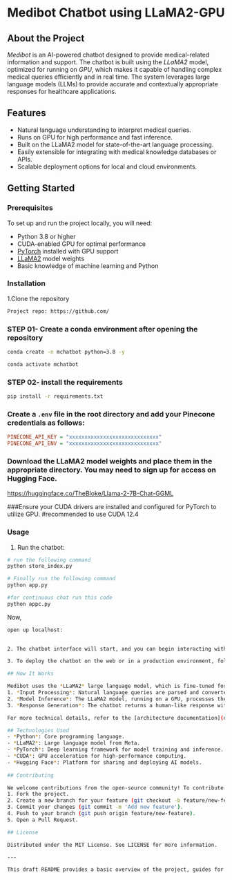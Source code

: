 

# Medibot Chatbot using LLaMA2-GPU



## About the Project

*Medibot* is an AI-powered chatbot designed to provide medical-related information and support. The chatbot is built using the *LLaMA2* model, optimized for running on *GPU*, which makes it capable of handling complex medical queries efficiently and in real time. The system leverages large language models (LLMs) to provide accurate and contextually appropriate responses for healthcare applications.

## Features
- Natural language understanding to interpret medical queries.
- Runs on GPU for high performance and fast inference.
- Built on the LLaMA2 model for state-of-the-art language processing.
- Easily extensible for integrating with medical knowledge databases or APIs.
- Scalable deployment options for local and cloud environments.

## Getting Started

### Prerequisites
To set up and run the project locally, you will need:
- Python 3.8 or higher
- CUDA-enabled GPU for optimal performance
- [PyTorch](https://pytorch.org/) installed with GPU support
- [LLaMA2](https://huggingface.co/meta-llama/LLaMA2) model weights
- Basic knowledge of machine learning and Python

### Installation

1.Clone the repository

```bash
Project repo: https://github.com/
```

### STEP 01- Create a conda environment after opening the repository

```bash
conda create -n mchatbot python=3.8 -y
```

```bash
conda activate mchatbot
```

### STEP 02- install the requirements
```bash
pip install -r requirements.txt
```


### Create a `.env` file in the root directory and add your Pinecone credentials as follows:

```ini
PINECONE_API_KEY = "xxxxxxxxxxxxxxxxxxxxxxxxxxxxx"
PINECONE_API_ENV = "xxxxxxxxxxxxxxxxxxxxxxxxxxxxx"
```

   

### Download the LLaMA2 model weights and place them in the appropriate directory. You may need to sign up for access on Hugging Face.
   https://huggingface.co/TheBloke/Llama-2-7B-Chat-GGML

###Ensure your CUDA drivers are installed and configured for PyTorch to utilize GPU.
   #recommended to use CUDA 12.4

### Usage

1. Run the chatbot:
   
```bash
# run the following command
python store_index.py
```

```bash
# Finally run the following command
python app.py
```
```bash
#for continuous chat run this code 
python appc.py
```
Now,
```bash
open up localhost:
   

2. The chatbot interface will start, and you can begin interacting with Medibot by asking medical-related questions.

3. To deploy the chatbot on the web or in a production environment, follow the deployment steps in the deployment.md file (if available).

## How It Works

Medibot uses the *LLaMA2* large language model, which is fine-tuned for medical conversations. The chatbot operates by:
1. *Input Processing*: Natural language queries are parsed and converted into a format suitable for the LLaMA2 model.
2. *Model Inference*: The LLaMA2 model, running on a GPU, processes the query and generates a context-aware response.
3. *Response Generation*: The chatbot returns a human-like response with relevant medical information.

For more technical details, refer to the [architecture documentation](docs/architecture.md).

## Technologies Used
- *Python*: Core programming language.
- *LLaMA2*: Large language model from Meta.
- *PyTorch*: Deep learning framework for model training and inference.
- *CUDA*: GPU acceleration for high-performance computing.
- *Hugging Face*: Platform for sharing and deploying AI models.
  
## Contributing

We welcome contributions from the open-source community! To contribute:
1. Fork the project.
2. Create a new branch for your feature (git checkout -b feature/new-feature).
3. Commit your changes (git commit -m 'Add new feature').
4. Push to your branch (git push origin feature/new-feature).
5. Open a Pull Request.

## License

Distributed under the MIT License. See LICENSE for more information.

---

This draft README provides a basic overview of the project, guides for setup and usage, and includes links to additional documentation where relevant. Make sure to update any links to images, documentation, and additional files that are specific to the repository.
